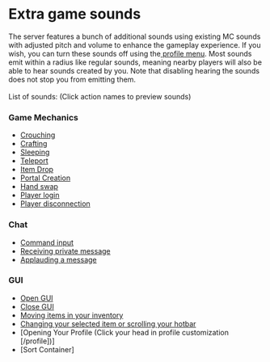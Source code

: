# Extra game sounds

The server features a bunch of additional sounds using existing MC sounds with adjusted pitch and volume to enhance the gameplay experience. If you wish, you can turn these sounds off using the[ profile menu](../../general/profile-and-customization/). Most sounds emit within a radius like regular sounds, meaning nearby players will also be able to hear sounds created by you. Note that disabling hearing the sounds does not stop you from emitting them.\
\
List of sounds: (Click action names to preview sounds)

### Game Mechanics
* [Crouching](https://github.com/user-attachments/assets/4d0e3309-633a-4f3b-b368-d224641af75c)
* [Crafting](https://github.com/user-attachments/assets/394ef36e-f3fa-47e7-b973-6a0e51192929)
* [Sleeping](https://github.com/user-attachments/assets/b7669156-cafa-4491-8c93-0b5bb0778472)
* [Teleport](https://github.com/user-attachments/assets/74e65100-f3bf-44b9-8f7c-359faccb2765)
* [Item Drop](https://github.com/user-attachments/assets/7d816364-dbe0-47af-a9d0-2b2e8a0a1e70)
* [Portal Creation](https://github.com/user-attachments/assets/5ed7d720-aa0b-4bc4-a1d1-66ac094aab40)
* [Hand swap](https://github.com/user-attachments/assets/bca2a2e6-ea15-41c4-8229-fa0ad792ac0b)
* [Player login](https://github.com/user-attachments/assets/6e1d37d2-9f3c-4f21-ba7a-776327533a61)
* [Player disconnection](https://github.com/user-attachments/assets/f68693c5-7bb6-4155-a556-c51201b237b9)
### Chat
* [Command input](https://github.com/user-attachments/assets/3e6181f6-6ae0-49e4-8a0a-4ae226016a81)
* [Receiving private message](https://github.com/user-attachments/assets/6da7531d-bd87-4cd0-afac-56af58b6e2a3)
* [Applauding a message](https://github.com/user-attachments/assets/f675f7e0-8cee-4c4d-aedf-82612b1624e5)
### GUI
* [Open GUI](https://github.com/user-attachments/assets/a5c1f979-5da9-470d-8959-e02e15e76093)
* [Close GUI](https://github.com/user-attachments/assets/c9eab22c-6c38-4bf9-b01c-0b7e3056b63a)
* [Moving items in your inventory](https://github.com/user-attachments/assets/cb6655bd-15e4-4531-9d9d-32e35b448697)
* [Changing your selected item or scrolling your hotbar]()
* [Opening Your Profile (Click your head in profile customization [/profile])]
* [Sort Container]
